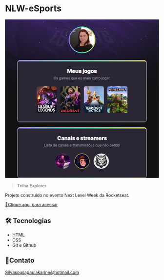 # NLW-eSports

![preview](./.github/preview.png)

> Trilha Explorer

Projeto construido no
evento Next Level Week
da Rocketseat.

[ 🔗Clique aqui para acessar](https://paulasousa1.github.io/NLW-esports-explorer/)

## 🛠️ Tecnologias

- HTML
- CSS
- Git e Github

## 💜Contato

Silvasousapaulakarine@hotmail.com
